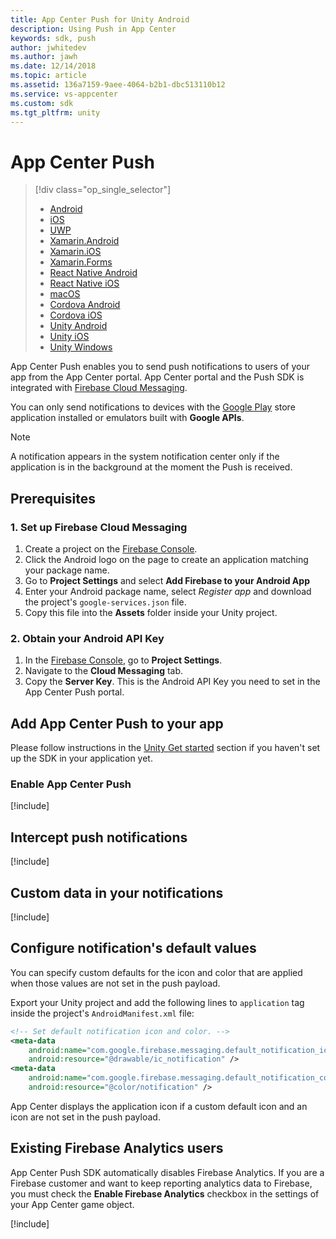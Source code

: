 ```yaml
---
title: App Center Push for Unity Android
description: Using Push in App Center
keywords: sdk, push
author: jwhitedev
ms.author: jawh
ms.date: 12/14/2018
ms.topic: article
ms.assetid: 136a7159-9aee-4064-b2b1-dbc513110b12
ms.service: vs-appcenter
ms.custom: sdk
ms.tgt_pltfrm: unity
---
```


# App Center Push

> [!div  class="op_single_selector"]
> * [Android](android.md)
> * [iOS](ios.md)
> * [UWP](uwp.md)
> * [Xamarin.Android](xamarin-android.md)
> * [Xamarin.iOS](xamarin-ios.md)
> * [Xamarin.Forms](xamarin-forms.md)
> * [React Native Android](react-native-android.md)
> * [React Native iOS](react-native-ios.md)
> * [macOS](macos.md)
> * [Cordova Android](cordova-android.md)
> * [Cordova iOS](cordova-ios.md)
> * [Unity Android](unity-android.md)
> * [Unity iOS](unity-ios.md)
> * [Unity Windows](unity-windows.md)

App Center Push enables you to send push notifications to users of your app from the App Center portal. App Center portal and the Push SDK is integrated with [Firebase Cloud Messaging](https://firebase.google.com/docs/cloud-messaging/).

You can only send notifications to devices with the [Google Play](https://play.google.com) store application installed or emulators built with **Google APIs**.

> [!NOTE]
> A notification appears in the system notification center only if the application is in the background at the moment the Push is received.

## Prerequisites

### 1. Set up Firebase Cloud Messaging

1. Create a project on the [Firebase Console](https://console.firebase.google.com).
2. Click the Android logo on the page to create an application matching your package name.
3. Go to **Project Settings** and select **Add Firebase to your Android App**
4. Enter your Android package name, select *Register app* and download the project's `google-services.json` file.
5. Copy this file into the **Assets** folder inside your Unity project.

### 2. Obtain your Android API Key

1. In the [Firebase Console](https://console.firebase.google.com), go to **Project Settings**. 
2. Navigate to the **Cloud Messaging** tab. 
3. Copy the **Server Key**. This is the Android API Key you need to set in the App Center Push portal.

## Add App Center Push to your app

Please follow instructions in the [Unity Get started](~/sdk/getting-started/unity.md) section if you haven't set up the SDK in your application yet.

### Enable App Center Push

[!include[](unity-enable.md)]

## Intercept push notifications

[!include[](unity-intercept.md)]

## Custom data in your notifications

[!include[](custom-data-android.md)]

## Configure notification's default values

You can specify custom defaults for the icon and color that are applied when those values are not set in the push payload.

Export your Unity project and add the following lines to `application` tag inside the project's `AndroidManifest.xml` file:

```xml
<!-- Set default notification icon and color. -->
<meta-data
    android:name="com.google.firebase.messaging.default_notification_icon"
    android:resource="@drawable/ic_notification" />
<meta-data
    android:name="com.google.firebase.messaging.default_notification_color"
    android:resource="@color/notification" />
```
App Center displays the application icon if a custom default icon and an icon are not set in the push payload.

## Existing Firebase Analytics users

App Center Push SDK automatically disables Firebase Analytics. If you are a Firebase customer and want to keep reporting analytics data to Firebase, you must check the **Enable Firebase Analytics** checkbox in the settings of your App Center game object.

[!include[](unity-api-enable.md)]
